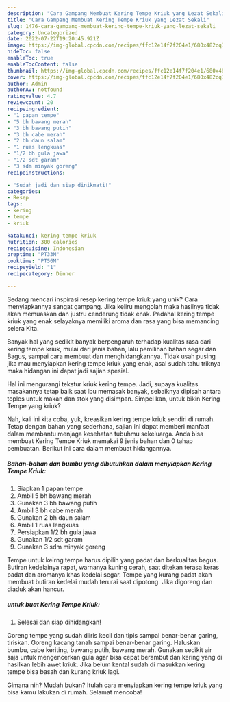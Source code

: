 ```yaml
---
description: "Cara Gampang Membuat Kering Tempe Kriuk yang Lezat Sekali"
title: "Cara Gampang Membuat Kering Tempe Kriuk yang Lezat Sekali"
slug: 1476-cara-gampang-membuat-kering-tempe-kriuk-yang-lezat-sekali
category: Uncategorized
date: 2022-07-22T19:20:45.921Z
image: https://img-global.cpcdn.com/recipes/ffc12e14f7f204e1/680x482cq70/kering-tempe-kriuk-foto-resep-utama.jpg
hideToc: false
enableToc: true
enableTocContent: false
thumbnail: https://img-global.cpcdn.com/recipes/ffc12e14f7f204e1/680x482cq70/kering-tempe-kriuk-foto-resep-utama.jpg
cover: https://img-global.cpcdn.com/recipes/ffc12e14f7f204e1/680x482cq70/kering-tempe-kriuk-foto-resep-utama.jpg
author: Admin
authorAv: notfound
ratingvalue: 4.7
reviewcount: 20
recipeingredient:
- "1 papan tempe"
- "5 bh bawang merah"
- "3 bh bawang putih"
- "3 bh cabe merah"
- "2 bh daun salam"
- "1 ruas lengkuas"
- "1/2 bh gula jawa"
- "1/2 sdt garam"
- "3 sdm minyak goreng"
recipeinstructions:

- "Sudah jadi dan siap dinikmati!"
categories:
- Resep
tags:
- kering
- tempe
- kriuk

katakunci: kering tempe kriuk 
nutrition: 300 calories
recipecuisine: Indonesian
preptime: "PT33M"
cooktime: "PT56M"
recipeyield: "1"
recipecategory: Dinner

---
```





Sedang mencari inspirasi resep kering tempe kriuk yang unik? Cara menyiapkannya sangat gampang. Jika keliru mengolah maka hasilnya tidak akan memuaskan dan justru cenderung tidak enak. Padahal kering tempe kriuk yang enak selayaknya memiliki aroma dan rasa yang bisa memancing selera Kita.





Banyak hal yang sedikit banyak berpengaruh terhadap kualitas rasa dari kering tempe kriuk, mulai dari jenis bahan, lalu pemilihan bahan segar dan Bagus, sampai cara membuat dan menghidangkannya. Tidak usah pusing jika mau menyiapkan kering tempe kriuk yang enak,      asal sudah tahu triknya maka hidangan ini dapat jadi sajian spesial.














Hal ini mengurangi tekstur kriuk kering tempe. Jadi, supaya kualitas masakannya tetap baik saat Ibu memasak banyak, sebaiknya dipisah antara toples untuk makan dan stok yang disimpan. Simpel kan, untuk bikin Kering Tempe yang kriuk?






Nah, kali ini kita coba, yuk, kreasikan kering tempe kriuk sendiri di rumah. Tetap dengan bahan yang sederhana, sajian ini dapat memberi manfaat dalam membantu menjaga kesehatan tubuhmu sekeluarga. Anda bisa membuat Kering Tempe Kriuk memakai 9 jenis bahan dan 0 tahap pembuatan. Berikut ini cara dalam membuat hidangannya.

<!--inarticleads1-->

##### Bahan-bahan dan bumbu yang dibutuhkan dalam menyiapkan Kering Tempe Kriuk:

1. Siapkan 1 papan tempe
1. Ambil 5 bh bawang merah
1. Gunakan 3 bh bawang putih
1. Ambil 3 bh cabe merah
1. Gunakan 2 bh daun salam
1. Ambil 1 ruas lengkuas
1. Persiapkan 1/2 bh gula jawa
1. Gunakan 1/2 sdt garam
1. Gunakan 3 sdm minyak goreng


Tempe untuk keirng tempe harus dipilih yang padat dan berkualitas bagus. Butiran kedelainya rapat, warnanya kuning cerah, saat ditekan terasa keras padat dan aromanya khas kedelai segar. Tempe yang kurang padat akan membuat butiran kedelai mudah terurai saat dipotong. Jika digoreng dan diaduk akan hancur. 

<!--inarticleads2-->

#####  untuk buat Kering Tempe Kriuk:


1. Selesai dan siap dihidangkan!

Goreng tempe yang sudah diiris kecil dan tipis sampai benar-benar garing, tiriskan. Goreng kacang tanah sampai benar-benar garing. Haluskan bumbu, cabe keriting, bawang putih, bawang merah. Gunakan sedikit air saja untuk mengencerkan gula agar bisa cepat berambut dan kering yang di hasilkan lebih awet kriuk. Jika belum kental sudah di masukkan kering tempe bisa basah dan kurang kriuk lagi. 

Gimana nih? Mudah bukan? Itulah cara menyiapkan kering tempe kriuk yang bisa kamu lakukan di rumah. Selamat mencoba!

